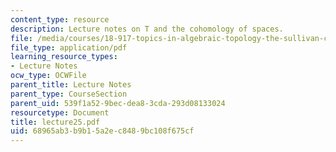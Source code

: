 ```yaml
---
content_type: resource
description: Lecture notes on T and the cohomology of spaces.
file: /media/courses/18-917-topics-in-algebraic-topology-the-sullivan-conjecture-fall-2007/68965ab3b9b15a2ec8489bc108f675cf_lecture25.pdf
file_type: application/pdf
learning_resource_types:
- Lecture Notes
ocw_type: OCWFile
parent_title: Lecture Notes
parent_type: CourseSection
parent_uid: 539f1a52-9bec-dea8-3cda-293d08133024
resourcetype: Document
title: lecture25.pdf
uid: 68965ab3-b9b1-5a2e-c848-9bc108f675cf
---
```

